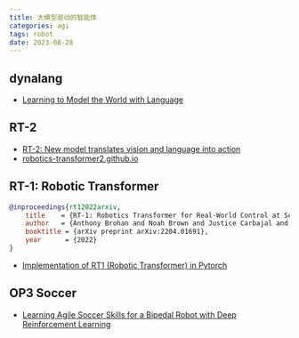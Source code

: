 ```yaml
---
title: 大模型驱动的智能体
categories: agi
tags: robot
date: 2023-08-28
---
```


## dynalang

- [Learning to Model the World with Language](https://dynalang.github.io/)


## RT-2

- [RT-2: New model translates vision and language into action](https://www.deepmind.com/blog/rt-2-new-model-translates-vision-and-language-into-action)
- [robotics-transformer2.github.io](https://robotics-transformer2.github.io/)

## RT-1: Robotic Transformer

```bibtex
@inproceedings{rt12022arxiv,
    title    = {RT-1: Robotics Transformer for Real-World Control at Scale},
    author   = {Anthony Brohan and Noah Brown and Justice Carbajal and  Yevgen Chebotar and Joseph Dabis ...},
    booktitle = {arXiv preprint arXiv:2204.01691},
    year      = {2022}
}
```

- [Implementation of RT1 (Robotic Transformer) in Pytorch](https://github.com/lucidrains/robotic-transformer-pytorch/tree/main)

## OP3 Soccer

- [Learning Agile Soccer Skills for a Bipedal Robot with Deep Reinforcement Learning](https://sites.google.com/view/op3-soccer)